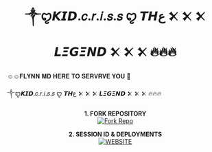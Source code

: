 <h1 align="center"> ༒ꨄ𝙆𝙄𝘿.𝑐.𝑟.𝑖.𝑠.𝑠 ꨄ 𝙏𝙃ع 𒉽  𒉽  𒉽 𝙇𝞝𝙂𝞝𝞜𝘿 𒉽  𒉽  𒉽  🔥🔥🔥  </h1>


☺️☺️𝐅𝐋𝐘𝐍𝐍 𝐌𝐃 𝐇𝐄𝐑𝐄 𝐓𝐎 𝐒𝐄𝐑𝐕𝐑𝐕𝐄 𝐘𝐎𝐔 🥰

 ༒ꨄ𝙆𝙄𝘿.𝑐.𝑟.𝑖.𝑠.𝑠 ꨄ 𝙏𝙃ع 𒉽  𒉽  𒉽 𝙇𝞝𝙂𝞝𝞜𝘿 𒉽  𒉽  𒉽  🔥🔥🔥


<p/>

<p align="center">
    <strong>1. FORK REPOSITORY</strong>
  <br>
    <a href="https://github.com/Dark-Xploit/CypherX/fork" target="_blank">
        <img alt="Fork Repo" src="https://img.shields.io/badge/Fork%20Repo-100000?style=for-the-badge&logo=scan&logoColor=white&labelColor=darkblue&color=darkblue"/>
    </a>
</p>

<p align="center">
    <strong>2. SESSION ID & DEPLOYMENTS</strong>
    <br>
    <a href="https://cypherxbot.vercel.app/" target="_blank">
        <img alt="WEBSITE" src="https://img.shields.io/badge/Let%27s_Go-100000?style=for-the-badge&logo=scan&logoColor=white&labelColor=darkred&color=darkred"/>
    </a>
</p>
